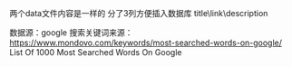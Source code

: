 两个data文件内容是一样的
分了3列方便插入数据库
title\link\description

数据源：google
搜索关键词来源：https://www.mondovo.com/keywords/most-searched-words-on-google/
               List Of 1000 Most Searched Words On Google
